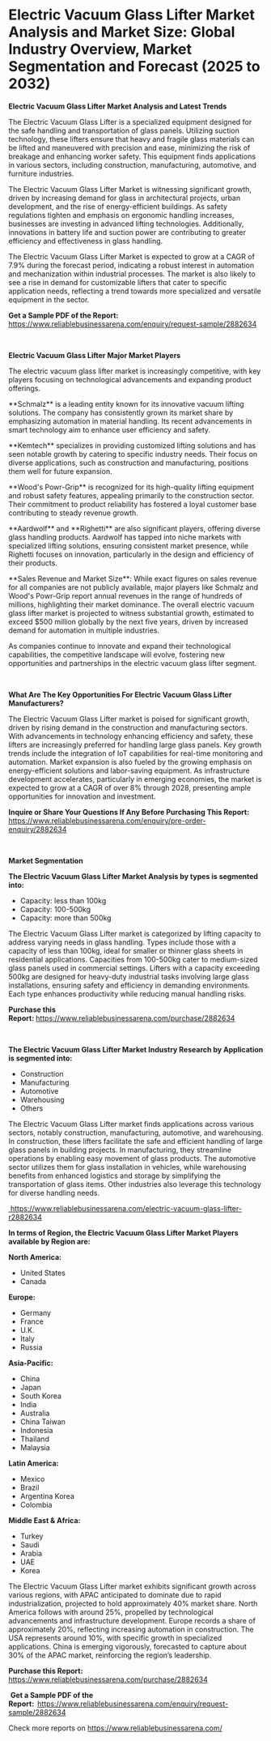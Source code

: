 <p><h1>Electric Vacuum Glass Lifter Market Analysis and Market Size: Global Industry Overview, Market Segmentation and Forecast (2025 to 2032)</h1></p><p><strong>Electric Vacuum Glass Lifter Market Analysis and Latest Trends</strong></p>
<p><p>The Electric Vacuum Glass Lifter is a specialized equipment designed for the safe handling and transportation of glass panels. Utilizing suction technology, these lifters ensure that heavy and fragile glass materials can be lifted and maneuvered with precision and ease, minimizing the risk of breakage and enhancing worker safety. This equipment finds applications in various sectors, including construction, manufacturing, automotive, and furniture industries.</p><p>The Electric Vacuum Glass Lifter Market is witnessing significant growth, driven by increasing demand for glass in architectural projects, urban development, and the rise of energy-efficient buildings. As safety regulations tighten and emphasis on ergonomic handling increases, businesses are investing in advanced lifting technologies. Additionally, innovations in battery life and suction power are contributing to greater efficiency and effectiveness in glass handling.</p><p>The Electric Vacuum Glass Lifter Market is expected to grow at a CAGR of 7.9% during the forecast period, indicating a robust interest in automation and mechanization within industrial processes. The market is also likely to see a rise in demand for customizable lifters that cater to specific application needs, reflecting a trend towards more specialized and versatile equipment in the sector.</p></p>
<p><strong>Get a Sample PDF of the Report:&nbsp;</strong> <a href="https://www.reliablebusinessarena.com/enquiry/request-sample/2882634?utm_campaign=3222&utm_medium=2&utm_source=Github&utm_content=ia&utm_term=13032025&utm_id=electric-vacuum-glass-lifter">https://www.reliablebusinessarena.com/enquiry/request-sample/2882634</a></p>
<p>&nbsp;</p>
<p><strong>Electric Vacuum Glass Lifter Major Market Players</strong></p>
<p><p>The electric vacuum glass lifter market is increasingly competitive, with key players focusing on technological advancements and expanding product offerings. </p><p>**Schmalz** is a leading entity known for its innovative vacuum lifting solutions. The company has consistently grown its market share by emphasizing automation in material handling. Its recent advancements in smart technology aim to enhance user efficiency and safety.</p><p>**Kemtech** specializes in providing customized lifting solutions and has seen notable growth by catering to specific industry needs. Their focus on diverse applications, such as construction and manufacturing, positions them well for future expansion.</p><p>**Wood's Powr-Grip** is recognized for its high-quality lifting equipment and robust safety features, appealing primarily to the construction sector. Their commitment to product reliability has fostered a loyal customer base contributing to steady revenue growth.</p><p>**Aardwolf** and **Righetti** are also significant players, offering diverse glass handling products. Aardwolf has tapped into niche markets with specialized lifting solutions, ensuring consistent market presence, while Righetti focuses on innovation, particularly in the design and efficiency of their products.</p><p>**Sales Revenue and Market Size**: While exact figures on sales revenue for all companies are not publicly available, major players like Schmalz and Wood's Powr-Grip report annual revenues in the range of hundreds of millions, highlighting their market dominance. The overall electric vacuum glass lifter market is projected to witness substantial growth, estimated to exceed $500 million globally by the next five years, driven by increased demand for automation in multiple industries.</p><p>As companies continue to innovate and expand their technological capabilities, the competitive landscape will evolve, fostering new opportunities and partnerships in the electric vacuum glass lifter segment.</p></p>
<p>&nbsp;</p>
<p><strong>What Are The Key Opportunities For Electric Vacuum Glass Lifter Manufacturers?</strong></p>
<p><p>The Electric Vacuum Glass Lifter market is poised for significant growth, driven by rising demand in the construction and manufacturing sectors. With advancements in technology enhancing efficiency and safety, these lifters are increasingly preferred for handling large glass panels. Key growth trends include the integration of IoT capabilities for real-time monitoring and automation. Market expansion is also fueled by the growing emphasis on energy-efficient solutions and labor-saving equipment. As infrastructure development accelerates, particularly in emerging economies, the market is expected to grow at a CAGR of over 8% through 2028, presenting ample opportunities for innovation and investment.</p></p>
<p><strong>Inquire or Share Your Questions If Any Before Purchasing This Report:</strong> <a href="https://www.reliablebusinessarena.com/enquiry/pre-order-enquiry/2882634?utm_campaign=3222&utm_medium=2&utm_source=Github&utm_content=ia&utm_term=13032025&utm_id=electric-vacuum-glass-lifter">https://www.reliablebusinessarena.com/enquiry/pre-order-enquiry/2882634</a></p>
<p>&nbsp;</p>
<p><strong>Market Segmentation</strong></p>
<p><strong>The Electric Vacuum Glass Lifter Market Analysis by types is segmented into:</strong></p>
<p><ul><li>Capacity: less than 100kg</li><li>Capacity: 100-500kg</li><li>Capacity: more than 500kg</li></ul></p>
<p><p>The Electric Vacuum Glass Lifter market is categorized by lifting capacity to address varying needs in glass handling. Types include those with a capacity of less than 100kg, ideal for smaller or thinner glass sheets in residential applications. Capacities from 100-500kg cater to medium-sized glass panels used in commercial settings. Lifters with a capacity exceeding 500kg are designed for heavy-duty industrial tasks involving large glass installations, ensuring safety and efficiency in demanding environments. Each type enhances productivity while reducing manual handling risks.</p></p>
<p><strong>Purchase this Report:&nbsp;</strong><a href="https://www.reliablebusinessarena.com/purchase/2882634?utm_campaign=3222&utm_medium=2&utm_source=Github&utm_content=ia&utm_term=13032025&utm_id=electric-vacuum-glass-lifter">https://www.reliablebusinessarena.com/purchase/2882634</a></p>
<p>&nbsp;</p>
<p><strong>The Electric Vacuum Glass Lifter Market Industry Research by Application is segmented into:</strong></p>
<p><ul><li>Construction</li><li>Manufacturing</li><li>Automotive</li><li>Warehousing</li><li>Others</li></ul></p>
<p><p>The Electric Vacuum Glass Lifter market finds applications across various sectors, notably construction, manufacturing, automotive, and warehousing. In construction, these lifters facilitate the safe and efficient handling of large glass panels in building projects. In manufacturing, they streamline operations by enabling easy movement of glass products. The automotive sector utilizes them for glass installation in vehicles, while warehousing benefits from enhanced logistics and storage by simplifying the transportation of glass items. Other industries also leverage this technology for diverse handling needs.</p></p>
<p><a href="https://www.reliablebusinessarena.com/electric-vacuum-glass-lifter-r2882634?utm_campaign=3222&utm_medium=2&utm_source=Github&utm_content=ia&utm_term=13032025&utm_id=electric-vacuum-glass-lifter">&nbsp;https://www.reliablebusinessarena.com/electric-vacuum-glass-lifter-r2882634</a></p>
<p><strong>In terms of Region, the Electric Vacuum Glass Lifter Market Players available by Region are:</strong></p>
<p>
    <p> <strong> North America: </strong>
        <ul>
            <li>United States</li>
            <li>Canada</li>
        </ul>
        </p> 
    <p> <strong> Europe: </strong>
        <ul>
            <li>Germany</li>
            <li>France</li>
            <li>U.K.</li>
            <li>Italy</li>
            <li>Russia</li>
        </ul>
        </p> 
    <p> <strong> Asia-Pacific: </strong>
        <ul>
            <li>China</li>
            <li>Japan</li>
            <li>South Korea</li>
            <li>India</li>
            <li>Australia</li>
            <li>China Taiwan</li>
            <li>Indonesia</li>
            <li>Thailand</li>
            <li>Malaysia</li>
        </ul>
        </p> 
    <p> <strong> Latin America: </strong>
        <ul>
            <li>Mexico</li>
            <li>Brazil</li>
            <li>Argentina Korea</li>
            <li>Colombia</li>
        </ul>
        </p> 
    <p> <strong> Middle East & Africa: </strong>
        <ul>
            <li>Turkey</li>
            <li>Saudi</li>
            <li>Arabia</li>
            <li>UAE</li>
            <li>Korea</li>
        </ul>
    </p>
    </p>
<p><p>The Electric Vacuum Glass Lifter market exhibits significant growth across various regions, with APAC anticipated to dominate due to rapid industrialization, projected to hold approximately 40% market share. North America follows with around 25%, propelled by technological advancements and infrastructure development. Europe records a share of approximately 20%, reflecting increasing automation in construction. The USA represents around 10%, with specific growth in specialized applications. China is emerging vigorously, forecasted to capture about 30% of the APAC market, reinforcing the region’s leadership.</p></p>
<p><strong>Purchase this Report: </strong><a href="https://www.reliablebusinessarena.com/purchase/2882634?utm_campaign=3222&utm_medium=2&utm_source=Github&utm_content=ia&utm_term=13032025&utm_id=electric-vacuum-glass-lifter">https://www.reliablebusinessarena.com/purchase/2882634</a></p>
<p>&nbsp;<strong>Get a Sample PDF of the Report:&nbsp;&nbsp;</strong><a href="https://www.reliablebusinessarena.com/enquiry/request-sample/2882634?utm_campaign=3222&utm_medium=2&utm_source=Github&utm_content=ia&utm_term=13032025&utm_id=electric-vacuum-glass-lifter">https://www.reliablebusinessarena.com/enquiry/request-sample/2882634</a></p>
<p><strong></strong></p>
<p>Check more reports on <a href="https://www.reliablebusinessarena.com/?utm_campaign=3222&utm_medium=2&utm_source=Github&utm_content=ia&utm_term=13032025&utm_id=electric-vacuum-glass-lifter">https://www.reliablebusinessarena.com/</a></p>